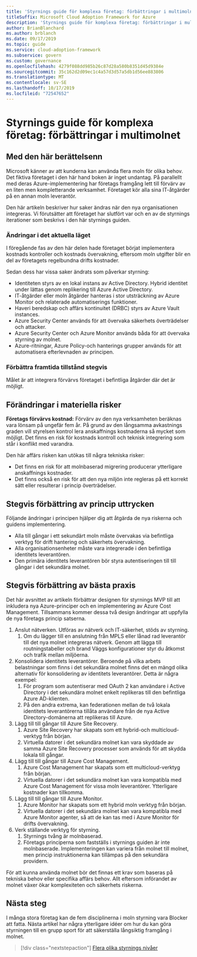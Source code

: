 ```yaml
---
title: 'Styrnings guide för komplexa företag: förbättringar i multimolnet'
titleSuffix: Microsoft Cloud Adoption Framework for Azure
description: 'Styrnings guide för komplexa företag: förbättringar i multimolnet'
author: BrianBlanchard
ms.author: brblanch
ms.date: 09/17/2019
ms.topic: guide
ms.service: cloud-adoption-framework
ms.subservice: govern
ms.custom: governance
ms.openlocfilehash: 4279f088dd985b26c87d28a580b8351d45d9384e
ms.sourcegitcommit: 35c162d2d09ec1c4a57d3d57a5db1d56ee883806
ms.translationtype: MT
ms.contentlocale: sv-SE
ms.lasthandoff: 10/17/2019
ms.locfileid: "72547652"
---
```

# <a name="governance-guide-for-complex-enterprises-multicloud-improvement"></a>Styrnings guide för komplexa företag: förbättringar i multimolnet

## <a name="advancing-the-narrative"></a>Med den här berättelsenn

Microsoft känner av att kunderna kan använda flera moln för olika behov. Det fiktiva företaget i den här hand boken är inget undantag. På parallellt med deras Azure-implementering har företags framgång lett till förvärv av en liten men kompletterande verksamhet. Företaget kör alla sina IT-åtgärder på en annan moln leverantör.

Den här artikeln beskriver hur saker ändras när den nya organisationen integreras. Vi förutsätter att företaget har slutfört var och en av de styrnings iterationer som beskrivs i den här styrnings guiden.

### <a name="changes-in-the-current-state"></a>Ändringar i det aktuella läget

I föregående fas av den här delen hade företaget börjat implementera kostnads kontroller och kostnads övervakning, eftersom moln utgifter blir en del av företagets regelbundna drifts kostnader.

Sedan dess har vissa saker ändrats som påverkar styrning:

- Identiteten styrs av en lokal instans av Active Directory. Hybrid identitet under lättas genom replikering till Azure Active Directory.
- IT-åtgärder eller moln åtgärder hanteras i stor utsträckning av Azure Monitor och relaterade automatiserings funktioner.
- Haveri beredskap och affärs kontinuitet (DRBC) styrs av Azure Vault instances.
- Azure Security Center används för att övervaka säkerhets överträdelser och attacker.
- Azure Security Center och Azure Monitor används båda för att övervaka styrning av molnet.
- Azure-ritningar, Azure Policy-och hanterings grupper används för att automatisera efterlevnaden av principen.

### <a name="incrementally-improve-the-future-state"></a>Förbättra framtida tillstånd stegvis

Målet är att integrera förvärvs företaget i befintliga åtgärder där det är möjligt.

## <a name="changes-in-tangible-risks"></a>Förändringar i materiella risker

**Företags förvärvs kostnad:** Förvärv av den nya verksamheten beräknas vara lönsam på ungefär fem år. På grund av den långsamma avkastnings graden vill styrelsen kontrol lera anskaffnings kostnaderna så mycket som möjligt. Det finns en risk för kostnads kontroll och teknisk integrering som står i konflikt med varandra.

Den här affärs risken kan utökas till några tekniska risker:

- Det finns en risk för att molnbaserad migrering producerar ytterligare anskaffnings kostnader.
- Det finns också en risk för att den nya miljön inte regleras på ett korrekt sätt eller resulterar i princip överträdelser.

## <a name="incremental-improvement-of-the-policy-statements"></a>Stegvis förbättring av princip uttrycken

Följande ändringar i principen hjälper dig att åtgärda de nya riskerna och guidens implementering.

- Alla till gångar i ett sekundärt moln måste övervakas via befintliga verktyg för drift hantering och säkerhets övervakning.
- Alla organisationsenheter måste vara integrerade i den befintliga identitets leverantören.
- Den primära identitets leverantören bör styra autentiseringen till till gångar i det sekundära molnet.

## <a name="incremental-improvement-of-the-best-practices"></a>Stegvis förbättring av bästa praxis

Det här avsnittet av artikeln förbättrar designen för styrnings MVP till att inkludera nya Azure-principer och en implementering av Azure Cost Management. Tillsammans kommer dessa två design ändringar att uppfylla de nya företags princip satserna.

1. Anslut nätverken. Utföras av nätverk och IT-säkerhet, stöds av styrning.
    1. Om du lägger till en anslutning från MPLS eller lånad rad leverantör till det nya molnet integreras nätverk. Genom att lägga till routningstabeller och brand Väggs konfigurationer styr du åtkomst och trafik mellan miljöerna.
2. Konsolidera identitets leverantörer. Beroende på vilka arbets belastningar som finns i det sekundära molnet finns det en mängd olika alternativ för konsolidering av identitets leverantörer. Detta är några exempel:
    1. För program som autentiserar med OAuth 2 kan användare i Active Directory i det sekundära molnet enkelt replikeras till den befintliga Azure AD-klienten.
    2. På den andra extrema, kan federationen mellan de två lokala identitets leverantörerna tillåta användare från de nya Active Directory-domänerna att replikeras till Azure.
3. Lägg till till gångar till Azure Site Recovery.
    1. Azure Site Recovery har skapats som ett hybrid-och multicloud-verktyg från början.
    2. Virtuella datorer i det sekundära molnet kan vara skyddade av samma Azure Site Recovery processer som används för att skydda lokala till gångar.
4. Lägg till till gångar till Azure Cost Management.
    1. Azure Cost Management har skapats som ett multicloud-verktyg från början.
    2. Virtuella datorer i det sekundära molnet kan vara kompatibla med Azure Cost Management för vissa moln leverantörer. Ytterligare kostnader kan tillkomma.
5. Lägg till till gångar till Azure Monitor.
    1. Azure Monitor har skapats som ett hybrid moln verktyg från början.
    2. Virtuella datorer i det sekundära molnet kan vara kompatibla med Azure Monitor agenter, så att de kan tas med i Azure Monitor för drifts övervakning.
6. Verk ställande verktyg för styrning.
    1. Styrnings tvång är molnbaserad.
    2. Företags principerna som fastställs i styrnings guiden är inte molnbaserade. Implementeringen kan variera från molnet till molnet, men princip instruktionerna kan tillämpas på den sekundära providern.

För att kunna använda molnet bör det finnas ett krav som baseras på tekniska behov eller specifika affärs behov. Allt eftersom införandet av molnet växer ökar komplexiteten och säkerhets riskerna.

## <a name="next-steps"></a>Nästa steg

I många stora företag kan de fem disciplinerna i moln styrning vara Blocker att fatta. Nästa artikel har några ytterligare idéer om hur du kan göra styrningen till en grupp sport för att säkerställa långsiktig framgång i molnet.

> [!div class="nextstepaction"]
> [Flera olika styrnings nivåer](./multiple-layers-of-governance.md)
